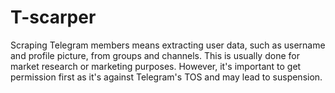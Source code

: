 # T-scarper
Scraping Telegram members means extracting user data, such as username and profile picture, from groups and channels. This is usually done for market research or marketing purposes. However, it's important to get permission first as it's against Telegram's TOS and may lead to suspension.
